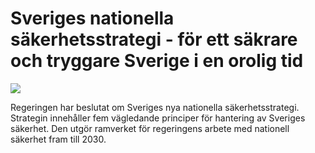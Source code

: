 # Sveriges nationella säkerhetsstrategi - för ett säkrare och tryggare Sverige i en orolig tid

![](/contentassets/fa7bceced8a548ada27f45b24f611714/nss-thumnail-webb-150x220px-sv.png?width=150&quality=85)

Regeringen har beslutat om Sveriges nya nationella säkerhetsstrategi. Strategin innehåller fem vägledande principer för hantering av Sveriges säkerhet. Den utgör ramverket för regeringens arbete med nationell säkerhet fram till 2030.
